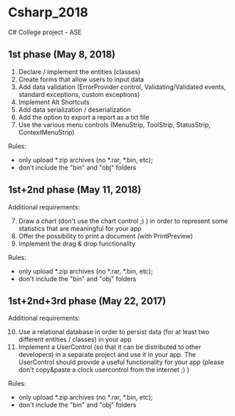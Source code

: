 # Csharp_2018
C# College project - ASE


## 1st phase (May 8, 2018) 
1. Declare / implement the entities (classes)
2. Create forms that allow users to input data
3. Add data validation (ErrorProvider control, Validating/Validated events, standard exceptions, custom exceptions)
5. Implement Alt Shortcuts
4. Add data serialization / deserialization
5. Add the option to export a report as a txt file
6. Use the various menu controls (MenuStrip, ToolStrip, StatusStrip, ContextMenuStrip)

Rules:
- only upload *.zip archives (no *.rar, *.bin, etc);
- don't include the "bin" and "obj" folders

## 1st+2nd phase (May 11, 2018) 
Additional requirements:

7. Draw a chart (don't use the chart control ;) ) in order to represent some statistics that are meaningful for your app 
8. Offer the possibility to print a document (with PrintPreview)
9. Implement the drag & drop functionality

Rules:
- only upload *.zip archives (no *.rar, *.bin, etc);
- don't include the "bin" and "obj" folders


## 1st+2nd+3rd phase (May 22, 2017) 
Additional requirements:

10. Use a relational database in order to persist data (for at least two different entities / classes) in your app
11. Implement a UserControl (so that it can be distributed to other developers) in a separate project and use it in your app. The UserControl should provide a useful functionality for your app (please don't copy&paste a clock usercontrol from the internet ;) )

Rules:
- only upload *.zip archives (no *.rar, *.bin, etc);
- don't include the "bin" and "obj" folders
